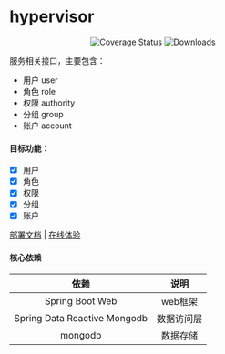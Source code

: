 # hypervisor

<p align="center">
 <img src="https://img.shields.io/badge/Spring%20Cloud-2022.0.0-green.svg" alt="Coverage Status">
 <img src="https://img.shields.io/badge/Spring%20Boot-3.0.0-green.svg" alt="Downloads">
</p>

服务相关接口，主要包含：

- 用户 user
- 角色 role
- 权限 authority
- 分组 group
- 账户 account

#### 目标功能：

- [x] 用户
- [x] 角色
- [x] 权限
- [x] 分组
- [x] 账户

<a href="#" target="_blank">部署文档</a> | <a target="_blank" href="https://console.leafage.top"> 在线体验</a>

#### 核心依赖

|               依赖               |            说明            |
|:-------------------------------:|:-------------------------:|
|         Spring Boot Web         |           web框架          |
|  Spring Data Reactive Mongodb   |          数据访问层         |
|               mongodb           |           数据存储          |
